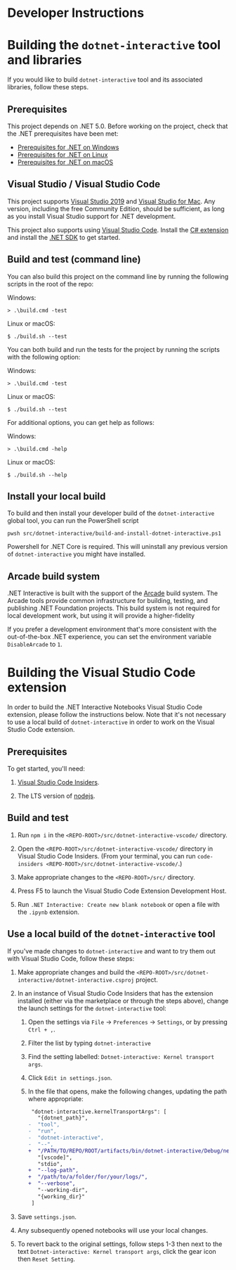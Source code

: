 # Developer Instructions

# Building the `dotnet-interactive` tool and libraries

If you would like to build `dotnet-interactive` tool and its associated libraries, follow these steps.

## Prerequisites

This project depends on .NET 5.0. Before working on the project, check that the .NET prerequisites have been met:

   - [Prerequisites for .NET on Windows](https://docs.microsoft.com/en-us/dotnet/core/install/windows?tabs=net50#dependencies)
   - [Prerequisites for .NET on Linux](https://docs.microsoft.com/en-us/dotnet/core/install/linux?tabs=net50#dependencies)
   - [Prerequisites for .NET on macOS](https://docs.microsoft.com/en-us/dotnet/core/install/macos?tabs=net50#dependencies)

## Visual Studio / Visual Studio Code

This project supports [Visual Studio 2019](https://visualstudio.com) and [Visual Studio for Mac](https://www.visualstudio.com/vs/visual-studio-mac/). Any version, including the free Community Edition, should be sufficient, as long as you install Visual Studio support for .NET development.

This project also supports using [Visual Studio Code](https://code.visualstudio.com). Install the [C# extension](https://marketplace.visualstudio.com/items?itemName=ms-dotnettools.csharp) and install the [.NET SDK](https://dotnet.microsoft.com/download) to get started.

## Build and test (command line)

You can also build this project on the command line by running the following scripts in the root of the repo:

Windows:

    > .\build.cmd -test

Linux or macOS:

    $ ./build.sh --test

You can both build and run the tests for the project by running the scripts with the following option:

Windows:

    > .\build.cmd -test

Linux or macOS:

    $ ./build.sh --test

For additional options, you can get help as follows:

Windows:

    > .\build.cmd -help

Linux or macOS:

    $ ./build.sh --help

## Install your local build

To build and then install your developer build of the `dotnet-interactive` global tool, you can run the PowerShell script

    pwsh src/dotnet-interactive/build-and-install-dotnet-interactive.ps1

Powershell for .NET Core is required. This will uninstall any previous version of `dotnet-interactive` you might have installed.

## Arcade build system

.NET Interactive is built with the support of the [Arcade](https://github.com/dotnet/arcade) build system. The Arcade tools provide common infrastructure for building, testing, and publishing .NET Foundation projects. This build system is not required for local development work, but using it will provide a higher-fidelity 

If you prefer a development environment that's more consistent with the out-of-the-box .NET experience, you can set the environment variable `DisableArcade` to `1`. 

# Building the Visual Studio Code extension

In order to build the .NET Interactive Notebooks Visual Studio Code extension, please follow the instructions below. Note that it's not necessary to use a local build of `dotnet-interactive` in order to work on the Visual Studio Code extension.

## Prerequisites

To get started, you'll need:

1. [Visual Studio Code Insiders](https://code.visualstudio.com/insiders/).

2. The LTS version of [nodejs](https://nodejs.org/en/download/).

## Build and test

1. Run `npm i` in the `<REPO-ROOT>/src/dotnet-interactive-vscode/` directory.

2. Open the `<REPO-ROOT>/src/dotnet-interactive-vscode/` directory in Visual Studio Code Insiders. (From your terminal, you can run `code-insiders <REPO-ROOT>/src/dotnet-interactive-vscode/`.)

3. Make appropriate changes to the `<REPO-ROOT>/src/` directory.

4. Press F5 to launch the Visual Studio Code Extension Development Host.

5. Run `.NET Interactive: Create new blank notebook` or open a file with the `.ipynb` extension.

## Use a local build of the `dotnet-interactive` tool 

If you've made changes to `dotnet-interactive` and want to try them out with Visual Studio Code, follow these steps:

1. Make appropriate changes and build the `<REPO-ROOT>/src/dotnet-interactive/dotnet-interactive.csproj` project.

2. In an instance of Visual Studio Code Insiders that has the extension installed (either via the marketplace or through the steps above), change the launch settings for the `dotnet-interactive` tool:

   1. Open the settings via `File` -> `Preferences` -> `Settings`, or by pressing `Ctrl + ,`.

   2. Filter the list by typing `dotnet-interactive`

   3. Find the setting labelled: `Dotnet-interactive: Kernel transport args`.

   4. Click `Edit in settings.json`.

   5. In the file that opens, make the following changes, updating the path where appropriate:

      ``` diff
       "dotnet-interactive.kernelTransportArgs": [
         "{dotnet_path}",
      -  "tool",
      -  "run",
      -  "dotnet-interactive",
      -  "--",
      +  "/PATH/TO/REPO/ROOT/artifacts/bin/dotnet-interactive/Debug/net5.0/Microsoft.DotNet.Interactive.App.dll",
         "[vscode]",
         "stdio",
      +  "--log-path",
      +  "/path/to/a/folder/for/your/logs/",
      +  "--verbose",
         "--working-dir",
         "{working_dir}"
       ]
      ```

3. Save `settings.json`.

4. Any subsequently opened notebooks will use your local changes.

5. To revert back to the original settings, follow steps 1-3 then next to the text `Dotnet-interactive: Kernel transport args`, click the gear icon then `Reset Setting`.
